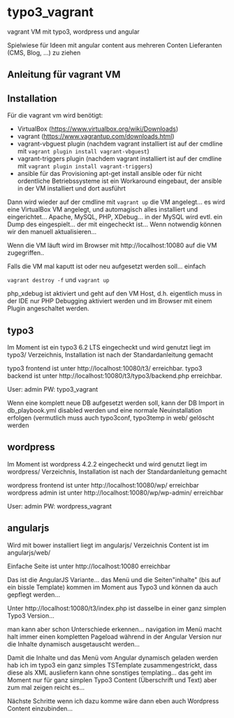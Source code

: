 typo3_vagrant
=============

vagrant VM mit typo3, wordpress und angular
 
Spielwiese für Ideen mit angular content aus mehreren Conten Lieferanten (CMS, Blog, ...) zu ziehen

Anleitung für vagrant VM
------------------------

## Installation

Für die vagrant vm wird benötigt:

- VirtualBox (https://www.virtualbox.org/wiki/Downloads)
- vagrant (https://www.vagrantup.com/downloads.html)
- vagrant-vbguest plugin
  (nachdem vagrant installiert ist auf der cmdline mit `vagrant plugin install vagrant-vbguest`)
- vagrant-triggers plugin
  (nachdem vagrant installiert ist auf der cmdline mit `vagrant plugin install vagrant-triggers`)
- ansible für das Provisioning
  apt-get install ansible oder für nicht ordentliche Betriebssysteme ist ein Workaround eingebaut, der ansible in der VM installiert und dort ausführt
  
Dann wird wieder auf der cmdline mit `vagrant up` die VM angelegt... es wird eine VirtualBox VM angelegt, und automagisch alles installiert 
und eingerichtet... Apache, MySQL, PHP, XDebug... in der MySQL wird evtl. ein Dump des eingespielt... der mit eingecheckt ist... 
Wenn notwendig können wir den manuell aktualisieren...

Wenn die VM läuft wird im Browser mit http://localhost:10080 auf die VM zugegriffen..

Falls die VM mal kaputt ist oder neu aufgesetzt werden soll... einfach

`vagrant destroy -f`
und
`vagrant up`


php_xdebug ist aktiviert und geht auf den VM Host, d.h. eigentlich muss in der IDE nur PHP Debugging aktiviert werden und im Browser mit einem Plugin angeschaltet werden.

typo3
-----

Im Moment ist ein typo3 6.2 LTS eingecheckt und wird genutzt
liegt im typo3/ Verzeichnis, Installation ist nach der Standardanleitung gemacht

typo3 frontend ist unter http://localhost:10080/t3/ erreichbar.
typo3 backend ist unter http://localhost:10080/t3/typo3/backend.php erreichbar.

User: admin
PW: typo3_vagrant

Wenn eine komplett neue DB aufgesetzt werden soll, kann der DB Import in db_playbook.yml disabled werden und eine normale Neuinstallation erfolgen (vermutlich muss auch typo3conf, typo3temp in web/ gelöscht werden

wordpress
---------

Im Moment ist wordpress 4.2.2 eingecheckt und wird genutzt
liegt im wordpress/ Verzeichnis, Installation ist nach der Standardanleitung gemacht

wordpress frontend ist unter http://localhost:10080/wp/ erreichbar
wordpress admin ist unter http://localhost:10080/wp/wp-admin/ erreichbar

User: admin
PW: wordpress_vagrant


angularjs
---------

Wird mit bower installiert 
liegt im angularjs/ Verzeichnis
Content ist im angularjs/web/

Einfache Seite ist unter http://localhost:10080 erreichbar

Das ist die AngularJS Variante... das Menü und die Seiten"inhalte" (bis auf ein bissle Template) kommen im Moment aus Typo3 und können da auch gepflegt werden...

Unter http://localhost:10080/t3/index.php ist dasselbe in einer ganz simplen Typo3 Version... 

man kann aber schon Unterschiede erkennen... navigation im Menü macht halt immer einen kompletten Pageload während in der Angular Version nur die Inhalte dynamisch ausgetauscht werden...

Damit die Inhalte und das Menü vom Angular dynamisch geladen werden hab ich im typo3 ein ganz simples TSTemplate zusammengestrickt, dass diese als XML ausliefern kann ohne sonstiges templating... 
das geht im Moment nur für ganz simplen Typo3 Content (Überschrift und Text) aber zum mal zeigen reicht es... 

Nächste Schritte wenn ich dazu komme wäre dann eben auch Wordpress Content einzubinden...

